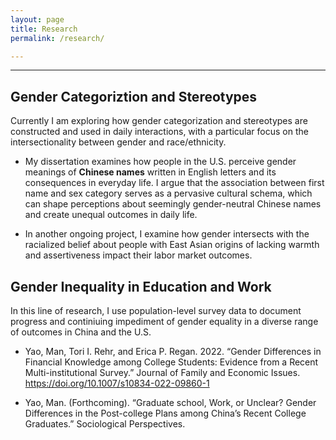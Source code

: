 ```yaml
---
layout: page
title: Research
permalink: /research/

---
```


---

## **Gender Categoriztion and Stereotypes**

Currently I am exploring how gender categorization and stereotypes are constructed and used in daily interactions, with a particular focus on the intersectionality between gender and race/ethnicity.

* My dissertation examines how people in the U.S. perceive gender meanings of **Chinese names** written in English letters and its consequences in everyday life. I argue that the association between first name and sex category serves as a pervasive cultural schema, which can shape perceptions about seemingly gender-neutral Chinese names and create unequal outcomes in daily life.

* In another ongoing project, I examine how gender intersects with the racialized belief about people with East Asian origins of lacking warmth and assertiveness impact their labor market outcomes.

## **Gender Inequality in Education and Work**

In this line of research, I use population-level survey data to document progress and continiuing impediment of gender equality in a diverse range of outcomes in China and the U.S.

* Yao, Man, Tori I. Rehr, and Erica P. Regan. 2022. “Gender Differences in Financial Knowledge among College Students: Evidence from a Recent Multi-institutional Survey.” Journal of Family and Economic Issues. https://doi.org/10.1007/s10834-022-09860-1

* Yao, Man. (Forthcoming). “Graduate school, Work, or Unclear? Gender Differences in the Post-college Plans among China’s Recent College Graduates.” Sociological Perspectives.
